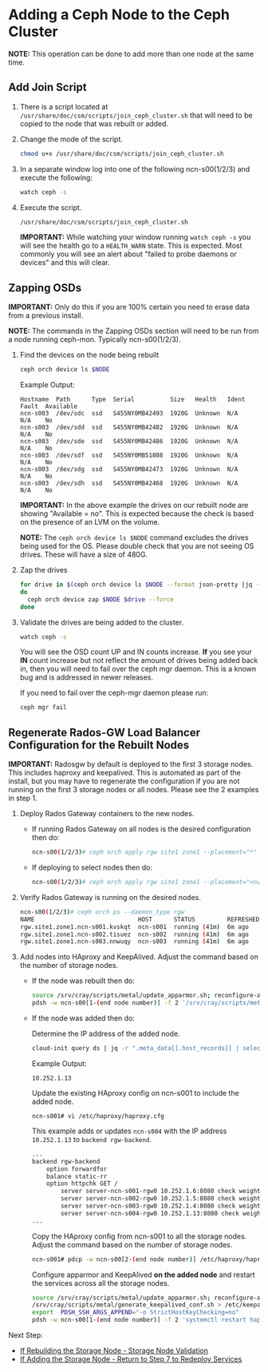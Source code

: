 # Adding a Ceph Node to the Ceph Cluster

**NOTE:** This operation can be done to add more than one node at the same time.

## Add Join Script

1. There is a script located at `/usr/share/doc/csm/scripts/join_ceph_cluster.sh` that will need to be copied to the node that was rebuilt or added.  

2. Change the mode of the script.

   ```bash
   chmod u+x /usr/share/doc/csm/scripts/join_ceph_cluster.sh
   ```

3. In a separate window log into one of the following ncn-s00(1/2/3) and execute the following:

   ```bash
   watch ceph -s
   ```

4. Execute the script.

   ```bash
   /usr/share/doc/csm/scripts/join_ceph_cluster.sh
   ```

   **IMPORTANT:** While watching your window running `watch ceph -s` you will see the health go to a `HEALTH_WARN` state. This is expected. Most commonly you will see an alert about "failed to probe daemons or devices" and this will clear.

## Zapping OSDs

   **IMPORTANT:** Only do this if you are 100% certain you need to erase data from a previous install.

   **NOTE:** The commands in the Zapping OSDs section will need to be run from a node running ceph-mon. Typically ncn-s00(1/2/3).

1. Find the devices on the node being rebuilt

   ```bash
   ceph orch device ls $NODE
   ```

   Example Output:

   ```screen
   Hostname  Path      Type  Serial          Size   Health   Ident  Fault  Available
   ncn-s003  /dev/sdc  ssd   S455NY0MB42493  1920G  Unknown  N/A    N/A    No
   ncn-s003  /dev/sdd  ssd   S455NY0MB42482  1920G  Unknown  N/A    N/A    No
   ncn-s003  /dev/sde  ssd   S455NY0MB42486  1920G  Unknown  N/A    N/A    No
   ncn-s003  /dev/sdf  ssd   S455NY0MB51808  1920G  Unknown  N/A    N/A    No
   ncn-s003  /dev/sdg  ssd   S455NY0MB42473  1920G  Unknown  N/A    N/A    No
   ncn-s003  /dev/sdh  ssd   S455NY0MB42468  1920G  Unknown  N/A    N/A    No
   ```

   **IMPORTANT:** In the above example the drives on our rebuilt node are showing "Available = no". This is expected because the check is based on the presence of an LVM on the volume.

   **NOTE:** The `ceph orch device ls $NODE` command excludes the drives being used for the OS. Please double check that you are not seeing OS drives. These will have a size of 480G.

1. Zap the drives

   ```bash
   for drive in $(ceph orch device ls $NODE --format json-pretty |jq -r '.[].devices[].path')
   do
     ceph orch device zap $NODE $drive --force
   done
   ```

1. Validate the drives are being added to the cluster.

   ```bash
   watch ceph -s
   ```

   You will see the OSD count UP and IN counts increase. **If** you see your **IN** count increase but not reflect the amount of drives being added back in, then you will need to fail over the ceph mgr daemon. This is a known bug and is addressed in newer releases.

   If you need to fail over the ceph-mgr daemon please run:

   ```bash
   ceph mgr fail
   ```

## Regenerate Rados-GW Load Balancer Configuration for the Rebuilt Nodes

   **IMPORTANT:** Radosgw by default is deployed to the first 3 storage nodes. This includes haproxy and keepalived. This is automated as part of the install, but you may have to regenerate the configuration if you are not running on the first 3 storage nodes or all nodes. Please see the 2 examples in step 1.

1. Deploy Rados Gateway containers to the new nodes.

   - If running Rados Gateway on all nodes is the desired configuration then do:

      ```bash
      ncn-s00(1/2/3)# ceph orch apply rgw site1 zone1 --placement="*" --port=8080
      ```

   - If deploying to select nodes then do:
  
     ```bash
     ncn-s00(1/2/3)# ceph orch apply rgw site1 zone1 --placement="<num-daemons> <node1 node2 node3 node4 ... >" --port=8080
     ```

1. Verify Rados Gateway is running on the desired nodes.

    ```bash
    ncn-s00(1/2/3)# ceph orch ps --daemon_type rgw
    NAME                             HOST      STATUS         REFRESHED  AGE  VERSION  IMAGE NAME                         IMAGE ID      CONTAINER ID
    rgw.site1.zone1.ncn-s001.kvskqt  ncn-s001  running (41m)  6m ago     41m  15.2.8   registry.local/ceph/ceph:v15.2.8   553b0cb212c   6e323878db46
    rgw.site1.zone1.ncn-s002.tisuez  ncn-s002  running (41m)  6m ago     41m  15.2.8   registry.local/ceph/ceph:v15.2.8   553b0cb212c   278830a273d3
    rgw.site1.zone1.ncn-s003.nnwuqy  ncn-s003  running (41m)  6m ago     41m  15.2.8   registry.local/ceph/ceph:v15.2.8   553b0cb212c   a9706e6d7a69
    ```

1. Add nodes into HAproxy and KeepAlived. Adjust the command based on the number of storage nodes.

   - If the node was rebuilt then do:

     ```bash
     source /srv/cray/scripts/metal/update_apparmor.sh; reconfigure-apparmor
     pdsh -w ncn-s00[1-(end node number)] -f 2 '/srv/cray/scripts/metal/generate_haproxy_cfg.sh > /etc/haproxy/haproxy.cfg; systemctl restart haproxy.service; /srv/cray/scripts/metal/generate_keepalived_conf.sh > /etc/keepalived/keepalived.conf; systemctl restart keepalived.service'
     ```

   - If the node was added then do:

     Determine the IP address of the added node.
   
     ```bash
     cloud-init query ds | jq -r ".meta_data[].host_records[] | select(.aliases[]? == \"$(hostname)\") | .ip" 2>/dev/null
     ```

     Example Output:

     ```
     10.252.1.13
     ```

     Update the existing HAproxy config on ncn-s001 to include the added node.

     ```
     ncn-s001# vi /etc/haproxy/haproxy.cfg
     ```

     This example adds or updates `ncn-s004` with the IP address `10.252.1.13` to `backend rgw-backend`.

     ```bash
     ...
     backend rgw-backend
         option forwardfor
         balance static-rr
         option httpchk GET /
             server server-ncn-s001-rgw0 10.252.1.6:8080 check weight 100
             server server-ncn-s002-rgw0 10.252.1.5:8080 check weight 100
             server server-ncn-s003-rgw0 10.252.1.4:8080 check weight 100
             server server-ncn-s004-rgw0 10.252.1.13:8080 check weight 100   <--- Added or updated line
     ...
     ```

     Copy the HAproxy config from ncn-s001 to all the storage nodes. Adjust the command based on the number of storage nodes.

     ```bash
     ncn-s001# pdcp -w ncn-s00[2-(end node number)] /etc/haproxy/haproxy.cfg /etc/haproxy/haproxy.cfg
     ```
      
     Configure apparmor and KeepAlived **on the added node** and restart the services across all the storage nodes.

     ```bash
     source /srv/cray/scripts/metal/update_apparmor.sh; reconfigure-apparmor
     /srv/cray/scripts/metal/generate_keepalived_conf.sh > /etc/keepalived/keepalived.conf
     export  PDSH_SSH_ARGS_APPEND="-o StrictHostKeyChecking=no"
     pdsh -w ncn-s00[1-(end node number)] -f 2 'systemctl restart haproxy.service; systemctl restart keepalived.service'
     ```

Next Step:

- [If Rebuilding the Storage Node - Storage Node Validation](../node_management/Rebuild_NCNs/Post_Rebuild_Storage_Node_Validation.md)
- [If Adding the Storage Node - Return to Step 7 to Redeploy Services](../node_management/Add_Remove_Replace_NCNs/Boot_NCN.md#step-7---for-storage-nodes-only)
